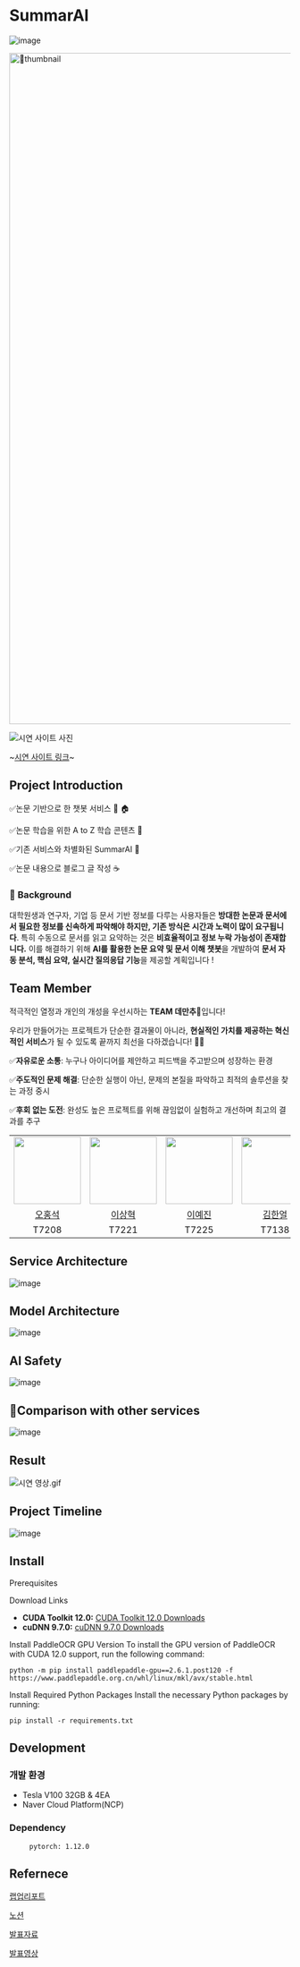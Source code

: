 # SummarAI
![image](https://github.com/user-attachments/assets/c0a29b43-f7da-405a-9a26-c6319d16c6e1)

<img src="https://github.com/user-attachments/assets/c0a29b43-f7da-405a-9a26-c6319d16c6e1" alt="thumbnail" width="1200">



![시연 사이트 사진]()

~[시연 사이트 링크]()~

## Project Introduction
✅논문 기반으로 한 챗봇 서비스 🫧  🏠 

✅논문 학습을 위한 A to Z 학습 콘텐츠 🌟

✅기존 서비스와 차별화된 SummarAI 🙌

✅논문 내용으로 블로그 글 작성 ☕

### 📌 **Background**
대학원생과 연구자, 기업 등 문서 기반 정보를 다루는 사용자들은 **방대한 논문과 문서에서 필요한 정보를 신속하게 파악해야 하지만, 기존 방식은 시간과 노력이 많이 요구됩니다**. 특히 수동으로 문서를 읽고 요약하는 것은 **비효율적이고 정보 누락 가능성이 존재합니다.**
이를 해결하기 위해 **AI를 활용한 논문 요약 및 문서 이해 챗봇**을 개발하여 **문서 자동 분석, 핵심 요약, 실시간 질의응답 기능**을 제공할 계획입니다 !


         
## Team Member
적극적인 열정과 개인의 개성을 우선시하는 **TEAM 데만추**🚀입니다!

우리가 만들어가는 프로젝트가 단순한 결과물이 아니라, **현실적인 가치를 제공하는 혁신적인 서비스**가 될 수 있도록 끝까지 최선을 다하겠습니다! 🚀🔥

✅**자유로운 소통**: 누구나 아이디어를 제안하고 피드백을 주고받으며 성장하는 환경

✅**주도적인 문제 해결**: 단순한 실행이 아닌, 문제의 본질을 파악하고 최적의 솔루션을 찾는 과정 중시

✅**후회 없는 도전**: 완성도 높은 프로젝트를 위해 끊임없이 실험하고 개선하며 최고의 결과를 추구


<table align="center">
    <tr align="center">
        <td><img src="https://stages.ai/_next/image?url=https%3A%2F%2Faistages-api-public-prod.s3.amazonaws.com%2Fapp%2FUsers%2F00003880%2Fuser_image.png&w=1920&q=75" width="120" height="120" alt=""/></td>
        <td><img src="https://stages.ai/_next/image?url=https%3A%2F%2Faistages-api-public-prod.s3.amazonaws.com%2Fapp%2FUsers%2F00003955%2Fuser_image.png&w=1920&q=75" width="120" height="120" alt=""/></td>
        <td><img src="https://stages.ai/_next/image?url=https%3A%2F%2Faistages-api-public-prod.s3.amazonaws.com%2Fapp%2FUsers%2F00003894%2Fuser_image.png&w=1920&q=75" width="120" height="120" alt=""/></td>
        <td><img src="https://stages.ai/_next/image?url=https%3A%2F%2Faistages-api-public-prod.s3.amazonaws.com%2Fapp%2FUsers%2F00003885%2Fuser_image.png&w=1920&q=75" width="120" height="120" alt=""/></td>
        <td><img src="https://stages.ai/_next/image?url=https%3A%2F%2Faistages-api-public-prod.s3.amazonaws.com%2Fapp%2FUsers%2F00003890%2Fuser_image.png&w=1920&q=75" width="120" height="120" alt=""/></td>
        <td><img src="https://stages.ai/_next/image?url=https%3A%2F%2Faistages-api-public-prod.s3.amazonaws.com%2Fapp%2FUsers%2F00003872%2Fuser_image.png&w=1920&q=75" width="120" height="120" alt=""/></td>
    </tr>
    <tr align="center">
        <td><a href="https://github.com/lkl4502" target="_blank">오홍석</a></td>
        <td><a href="https://github.com/lexxsh" target="_blank">이상혁</a></td>
        <td><a href="https://github.com/yejin-s9" target="_blank">이예진</a></td>
        <td><a href="https://github.com/Haneol-Kijm" target="_blank">김한얼</a></td>
        <td><a href="https://github.com/PGSammy" target="_blank">조재만</a></td>
        <td><a href="https://github.com/oweixx" target="_blank">방민혁</a></td>
    </tr>
    <tr align="center">
        <td>T7208</td>
        <td>T7221</td>
        <td>T7225</td>
        <td>T7138</td>
        <td>T7253</td>
        <td>T7158</td>
    </tr>
</table>



## Service Architecture
![image](https://github.com/user-attachments/assets/5220c846-2858-4521-8d8a-73ae1ec235dc)

## Model Architecture
![image](https://github.com/user-attachments/assets/3394684f-caeb-4d85-896a-c23d8102a9f5)


## AI Safety
![image](https://github.com/user-attachments/assets/9a011f78-14c4-4565-9a2a-203a2ac2d5c7)

## Comparison with other services
![image](https://github.com/user-attachments/assets/c9775f16-7cdf-4063-8531-df62731b531e)

## Result
![시연 영상.gif]()

## Project Timeline
![image](https://github.com/user-attachments/assets/bc81e9a4-5f9a-4dd4-a6fe-d9cf71095586)

## Install

Prerequisites

Download Links
- **CUDA Toolkit 12.0:** [CUDA Toolkit 12.0 Downloads](https://developer.nvidia.com/cuda-12-0-0-download-archive?target_os=Linux&target_arch=x86_64&Distribution=Ubuntu&target_version=20.04&target_type=runfile_local)
- **cuDNN 9.7.0:** [cuDNN 9.7.0 Downloads](https://developer.nvidia.com/cudnn-downloads?target_os=Linux&target_arch=x86_64&Distribution=Ubuntu&target_version=20.04&target_type=deb_local)

Install PaddleOCR GPU Version
To install the GPU version of PaddleOCR with CUDA 12.0 support, run the following command:
```
python -m pip install paddlepaddle-gpu==2.6.1.post120 -f https://www.paddlepaddle.org.cn/whl/linux/mkl/avx/stable.html
```
Install Required Python Packages
Install the necessary Python packages by running:
```
pip install -r requirements.txt
```
## Development
### 개발 환경
- Tesla V100 32GB & 4EA
- Naver Cloud Platform(NCP)
  
### Dependency
         pytorch: 1.12.0


## Refernece
[랩업리포트]()

[노션]()

[발표자료]()

[발표영상]()
